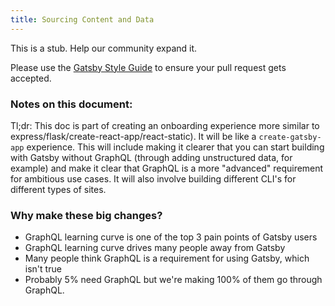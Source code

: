 ```yaml
---
title: Sourcing Content and Data
---
```


This is a stub. Help our community expand it.

Please use the [Gatsby Style Guide](/docs/contributing/gatsby-style-guide/) to ensure your
pull request gets accepted.

### Notes on this document:

Tl;dr: This doc is part of creating an onboarding experience more similar to express/flask/create-react-app/react-static). It will be like a `create-gatsby-app` experience. This will include making it clearer that you can start building with Gatsby without GraphQL (through adding unstructured data, for example) and make it clear that GraphQL is a more "advanced" requirement for ambitious use cases. It will also involve building different CLI's for different types of sites.

### Why make these big changes?

- GraphQL learning curve is one of the top 3 pain points of Gatsby users
- GraphQL learning curve drives many people away from Gatsby
- Many people think GraphQL is a requirement for using Gatsby, which isn't true
- Probably 5% need GraphQL but we're making 100% of them go through GraphQL.
